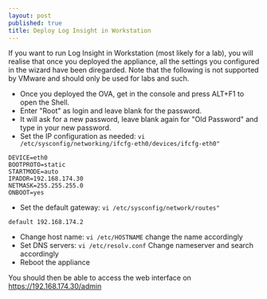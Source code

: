 ```yaml
---
layout: post
published: true
title: Deploy Log Insight in Workstation
---
```

If you want to run Log Insight in Workstation (most likely for a lab), you will realise that once you deployed the appliance, all the settings you configured in the wizard have been diregarded. Note that the following is not supported by VMware and should only be used for labs and such.

- Once you deployed the OVA, get in the console and press ALT+F1 to open the Shell.
- Enter "Root" as login and leave blank for the password.
- It will ask for a new password, leave blank again for "Old Password" and type in your new password.
- Set the IP configuration as needed: ```vi /etc/sysconfig/networking/ifcfg-eth0/devices/ifcfg-eth0"```

```
DEVICE=eth0
BOOTPROTO=static
STARTMODE=auto
IPADDR=192.168.174.30
NETMASK=255.255.255.0
ONBOOT=yes
```

- Set the default gateway: ```vi /etc/sysconfig/network/routes"```

```
default 192.168.174.2
```

- Change host name: ```vi /etc/HOSTNAME``` change the name accordingly
- Set DNS servers: ```vi /etc/resolv.conf``` Change nameserver and search accordingly
- Reboot the appliance

You should then be able to access the web interface on https://192.168.174.30/admin
